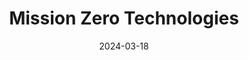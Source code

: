---  
layout: startup_page  
title: "Mission Zero Technologies"  
id: "missionzero.tech"  
permalink: "/missionzerotechnologiesmissionzero.tech03182024/"  
website: "https://www.missionzero.tech/"  
funding_round: "Series A"  
funding_amount: "£21.8M"  
investors: "2150, World Fund, Fortescue, Siemens Financial Services, Breakthrough Energy Ventures"  
about: "Mission Zero Technologies is a cleantech company developing direct air capture (DAC) technology for industrial use. Their technology uses electricity and a liquid solution to capture atmospheric CO2 in its organic form, concentrating it as a pure gas for various applications. The company aims to democratize access to sustainable, circular carbon and end dependence on fossil fuels."  
markets: "Cleantech, Direct Air Capture (DAC), Carbon Removal, Carbon Capture, CleanTech, Environmental Engineering, Sustainability"  
hq: "London, England, United Kingdom"  
founded_year: "2020"  
linkedin: "https://uk.linkedin.com/company/missionzerotech"  
twitter: "https://twitter.com/missionzerotech"  
instagram: ""  
facebook: ""  
crunchbase: "https://www.crunchbase.com/organization/mission-zero"  
pitchbook: ""  

date_display: "18-Mar-2024"  
date: "2024-03-18"

# SEO Optimization  
meta_title: "Mission Zero Technologies - Series A Funding (£21.8M)"  
meta_description: "Mission Zero Technologies, Mission Zero Technologies is a cleantech company developing direct air capture (DAC) technology for industrial use. Their technology uses electricity ..."  
meta_keywords: "Mission Zero Technologies, Cleantech, Direct Air Capture (DAC), Carbon Removal, Carbon Capture, CleanTech, Environmental Engineering, Sustainability, Series A funding"  
canonical_url: "https://startup.projectstartups.com/missionzerotechnologiesmissionzero.tech03182024/"  
---